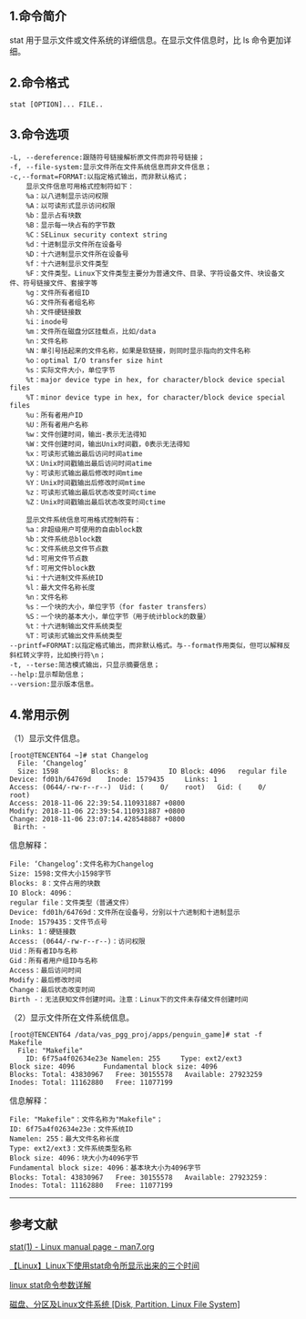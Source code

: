 ## 1.命令简介
stat 用于显示文件或文件系统的详细信息。在显示文件信息时，比 ls 命令更加详细。

## 2.命令格式
```shell
stat [OPTION]... FILE..
```

## 3.命令选项
```shell
-L, --dereference:跟随符号链接解析原文件而非符号链接；
-f, --file-system:显示文件所在文件系统信息而非文件信息；
-c,--format=FORMAT:以指定格式输出，而非默认格式；
	显示文件信息可用格式控制符如下：
	%a：以八进制显示访问权限
	%A：以可读形式显示访问权限
	%b：显示占有块数
	%B：显示每一块占有的字节数
	%C：SELinux security context string
	%d：十进制显示文件所在设备号
	%D：十六进制显示文件所在设备号
	%f：十六进制显示文件类型
	%F：文件类型。Linux下文件类型主要分为普通文件、目录、字符设备文件、块设备文件、符号链接文件、套接字等
	%g：文件所有者组ID
	%G：文件所有者组名称
	%h：文件硬链接数
	%i：inode号
	%m：文件所在磁盘分区挂载点，比如/data
	%n：文件名称
	%N：单引号括起来的文件名称，如果是软链接，则同时显示指向的文件名称
	%o：optimal I/O transfer size hint
	%s：实际文件大小，单位字节
	%t：major device type in hex, for character/block device special files
	%T：minor device type in hex, for character/block device special files
	%u：所有者用户ID
	%U：所有者用户名称
	%w：文件创建时间，输出-表示无法得知
	%W：文件创建时间，输出Unix时间戳，0表示无法得知
	%x：可读形式输出最后访问时间atime
	%X：Unix时间戳输出最后访问时间atime
	%y：可读形式输出最后修改时间mtime
	%Y：Unix时间戳输出后修改时间mtime
	%z：可读形式输出最后状态改变时间ctime
	%Z：Unix时间戳输出最后状态改变时间ctime
	
	显示文件系统信息可用格式控制符有：
	%a：非超级用户可使用的自由block数
	%b：文件系统总block数
	%c：文件系统总文件节点数
	%d：可用文件节点数
	%f：可用文件block数
	%i：十六进制文件系统ID
	%l：最大文件名称长度
	%n：文件名称
	%s：一个块的大小，单位字节（for faster transfers）
	%S：一个块的基本大小，单位字节（用于统计block的数量）
	%t：十六进制输出文件系统类型
	%T：可读形式输出文件系统类型
--printf=FORMAT:以指定格式输出，而非默认格式。与--format作用类似，但可以解释反斜杠转义字符，比如换行符\n；
-t, --terse:简洁模式输出，只显示摘要信息；
--help:显示帮助信息；
--version:显示版本信息。
```

## 4.常用示例
（1）显示文件信息。
```shell
[root@TENCENT64 ~]# stat Changelog
  File: ‘Changelog’
  Size: 1598      	Blocks: 8          IO Block: 4096   regular file
Device: fd01h/64769d	Inode: 1579435     Links: 1
Access: (0644/-rw-r--r--)  Uid: (    0/    root)   Gid: (    0/    root)
Access: 2018-11-06 22:39:54.110931887 +0800
Modify: 2018-11-06 22:39:54.110931887 +0800
Change: 2018-11-06 23:07:14.428548887 +0800
 Birth: -
```
信息解释：
```shell
File: ‘Changelog’:文件名称为Changelog
Size: 1598:文件大小1598字节
Blocks: 8：文件占用的块数
IO Block: 4096：
regular file：文件类型（普通文件）
Device: fd01h/64769d：文件所在设备号，分别以十六进制和十进制显示
Inode: 1579435：文件节点号
Links: 1：硬链接数
Access: (0644/-rw-r--r--)：访问权限
Uid：所有者ID与名称
Gid：所有者用户组ID与名称
Access：最后访问时间
Modify：最后修改时间
Change：最后状态改变时间
Birth -：无法获知文件创建时间。注意：Linux下的文件未存储文件创建时间
```

（2）显示文件所在文件系统信息。
```shell
[root@TENCENT64 /data/vas_pgg_proj/apps/penguin_game]# stat -f Makefile
  File: "Makefile"
    ID: 6f75a4f02634e23e Namelen: 255     Type: ext2/ext3
Block size: 4096       Fundamental block size: 4096
Blocks: Total: 43830967   Free: 30155578   Available: 27923259
Inodes: Total: 11162880   Free: 11077199
```
信息解释：
```shell
File: "Makefile"：文件名称为"Makefile"；
ID: 6f75a4f02634e23e：文件系统ID
Namelen: 255：最大文件名称长度
Type: ext2/ext3：文件系统类型名称
Block size: 4096：块大小为4096字节
Fundamental block size: 4096：基本块大小为4096字节
Blocks: Total: 43830967   Free: 30155578   Available: 27923259：
Inodes: Total: 11162880   Free: 11077199
```

---
## 参考文献
[stat(1) - Linux manual page - man7.org](http://man7.org/linux/man-pages/man1/stat.1.html)

[【Linux】Linux下使用stat命令所显示出来的三个时间](https://blog.csdn.net/pointer_y/article/details/54347968)

[linux stat命令参数详解](http://blog.51cto.com/colinzhouyj/1288580)

[磁盘、分区及Linux文件系统 [Disk, Partition, Linux File System]](https://www.cnblogs.com/sammyliu/p/4521315.html)

<Vssue title="stat" />